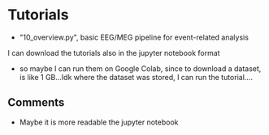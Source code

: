 # Tutorials
- "10_overview.py", basic EEG/MEG pipeline for event-related analysis

I can download the tutorials also in the jupyter notebook format
- so maybe I can run them on Google Colab, since to download a dataset, is like 1 GB...Idk where the dataset was stored, I can run the tutorial....

## Comments
- Maybe it is more readable the jupyter notebook
